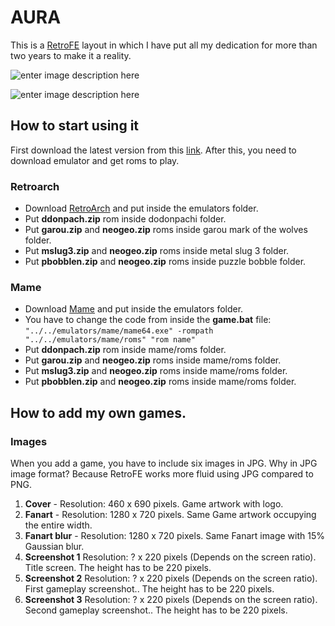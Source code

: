 # AURA

This is a [RetroFE](http://retrofe.nl) layout in which I have put all my dedication for more than two years to make it a reality.

![enter image description here](https://dl.dropbox.com/s/deczn7e8gi312ge/aura%20menu.jpg?dl=0)

![enter image description here](https://dl.dropbox.com/s/caxcgtv527njzfs/aura%20info.jpg?dl=0)

## How to start using it

First download the latest version from this [link](https://github.com/iGarikoitz/Aura/releases). After this, you need to download emulator and get roms to play.

### Retroarch

* Download [RetroArch](https://www.retroarch.com/?page=platforms) and put inside the emulators folder.
* Put **ddonpach.zip** rom inside dodonpachi folder.
* Put **garou.zip** and **neogeo.zip** roms inside garou mark of the wolves folder.
* Put **mslug3.zip** and **neogeo.zip** roms inside metal slug 3 folder.
* Put **pbobblen.zip** and **neogeo.zip** roms inside puzzle bobble folder.

### Mame

* Download [Mame](https://www.mamedev.org/release.html) and put inside the emulators folder.
* You have to change the code from inside the **game.bat** file:
`"../../emulators/mame/mame64.exe" -rompath "../../emulators/mame/roms" "rom name"`
* Put **ddonpach.zip** rom inside mame/roms folder.
* Put **garou.zip** and **neogeo.zip** roms inside mame/roms folder.
* Put **mslug3.zip** and **neogeo.zip** roms inside mame/roms folder.
* Put **pbobblen.zip** and **neogeo.zip** roms inside mame/roms folder.

## How to add my own games.

### Images
When you add a game, you have to include six images in JPG. Why in JPG image format? Because RetroFE works more fluid using JPG compared to PNG.

 1. **Cover** - Resolution: 460 x 690 pixels.
Game artwork with logo.
 2. **Fanart** -  Resolution: 1280 x 720 pixels.
Same Game artwork occupying the entire width.
 3. **Fanart blur** -  Resolution: 1280 x 720 pixels.
Same Fanart image with 15% Gaussian blur.
 4. **Screenshot 1** Resolution: ? x 220 pixels (Depends on the screen ratio).
Title screen. The height has to be 220 pixels.
 5. **Screenshot 2** Resolution: ? x 220 pixels (Depends on the screen ratio).
First gameplay screenshot.. The height has to be 220 pixels.
 6. **Screenshot 3** Resolution: ? x 220 pixels (Depends on the screen ratio).
Second gameplay screenshot.. The height has to be 220 pixels.
